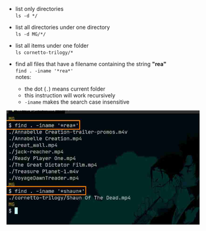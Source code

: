 - list only directories  
`ls -d */`

- list all directories under one directory  
`ls -d MG/*/`

- list all items under one folder  
`ls cornetto-trilogy/*`

- find all files that have a filename containing the string **"rea"**  
`find . -iname '*rea*'`  
notes:  
    - the dot (`.`) means current folder
    - this instruction will work recursively
    - `-iname` makes the search case insensitive  

<img src="./images/find.jpg" alt="using the find command" width="600" />
